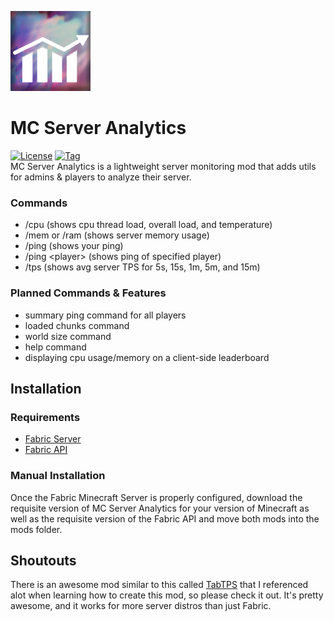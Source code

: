 ![Icon](src/main/resources/assets/mc_server_analytics/icon.png)
# MC Server Analytics
[![License](https://img.shields.io/github/license/danieltebor/mc-server-analytics)]()
[![Tag](https://img.shields.io/github/v/tag/danieltebor/mc-server-analytics)]()<br>
MC Server Analytics is a lightweight server monitoring mod that adds utils for admins & players to analyze their server.

### Commands
- /cpu (shows cpu thread load, overall load, and temperature)
- /mem or /ram (shows server memory usage)
- /ping (shows your ping)
- /ping \<player\> (shows ping of specified player)
- /tps (shows avg server TPS for 5s, 15s, 1m, 5m, and 15m)

### Planned Commands & Features
- summary ping command for all players
- loaded chunks command
- world size command
- help command
- displaying cpu usage/memory on a client-side leaderboard

## Installation
### Requirements
- [Fabric Server](https://fabricmc.net/use/server/)
- [Fabric API](https://github.com/username/repository)

### Manual Installation
Once the Fabric Minecraft Server is properly configured, download the requisite version of MC Server Analytics for your version of Minecraft as well as the requisite version of the Fabric API and move both mods into the mods folder.

## Shoutouts
There is an awesome mod similar to this called [TabTPS](https://github.com/jpenilla/TabTPS) that I referenced alot when learning how to create this mod, so please check it out. It's pretty awesome, and it works for more server distros than just Fabric.
